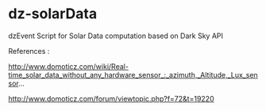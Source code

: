 # dz-solarData
dzEvent Script for Solar Data computation based on Dark Sky API

References :

http://www.domoticz.com/wiki/Real-time_solar_data_without_any_hardware_sensor_:_azimuth,_Altitude,_Lux_sensor...

http://www.domoticz.com/forum/viewtopic.php?f=72&t=19220
